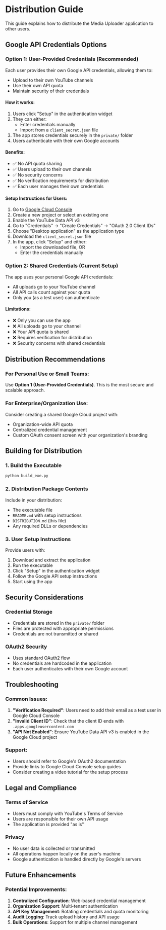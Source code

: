 # Distribution Guide

This guide explains how to distribute the Media Uploader application to other users.

## Google API Credentials Options

### Option 1: User-Provided Credentials (Recommended)

Each user provides their own Google API credentials, allowing them to:
- Upload to their own YouTube channels
- Use their own API quota
- Maintain security of their credentials

#### How it works:
1. Users click "Setup" in the authentication widget
2. They can either:
   - Enter credentials manually
   - Import from a `client_secret.json` file
3. The app stores credentials securely in the `private/` folder
4. Users authenticate with their own Google accounts

#### Benefits:
- ✅ No API quota sharing
- ✅ Users upload to their own channels
- ✅ No security concerns
- ✅ No verification requirements for distribution
- ✅ Each user manages their own credentials

#### Setup Instructions for Users:
1. Go to [Google Cloud Console](https://console.cloud.google.com/)
2. Create a new project or select an existing one
3. Enable the YouTube Data API v3
4. Go to "Credentials" → "Create Credentials" → "OAuth 2.0 Client IDs"
5. Choose "Desktop application" as the application type
6. Download the `client_secret.json` file
7. In the app, click "Setup" and either:
   - Import the downloaded file, OR
   - Enter the credentials manually

### Option 2: Shared Credentials (Current Setup)

The app uses your personal Google API credentials:
- All uploads go to your YouTube channel
- All API calls count against your quota
- Only you (as a test user) can authenticate

#### Limitations:
- ❌ Only you can use the app
- ❌ All uploads go to your channel
- ❌ Your API quota is shared
- ❌ Requires verification for distribution
- ❌ Security concerns with shared credentials

## Distribution Recommendations

### For Personal Use or Small Teams:
Use **Option 1 (User-Provided Credentials)**. This is the most secure and scalable approach.

### For Enterprise/Organization Use:
Consider creating a shared Google Cloud project with:
- Organization-wide API quota
- Centralized credential management
- Custom OAuth consent screen with your organization's branding

## Building for Distribution

### 1. Build the Executable
```bash
python build_exe.py
```

### 2. Distribution Package Contents
Include in your distribution:
- The executable file
- `README.md` with setup instructions
- `DISTRIBUTION.md` (this file)
- Any required DLLs or dependencies

### 3. User Setup Instructions
Provide users with:
1. Download and extract the application
2. Run the executable
3. Click "Setup" in the authentication widget
4. Follow the Google API setup instructions
5. Start using the app

## Security Considerations

### Credential Storage
- Credentials are stored in the `private/` folder
- Files are protected with appropriate permissions
- Credentials are not transmitted or shared

### OAuth2 Security
- Uses standard OAuth2 flow
- No credentials are hardcoded in the application
- Each user authenticates with their own Google account

## Troubleshooting

### Common Issues:
1. **"Verification Required"**: Users need to add their email as a test user in Google Cloud Console
2. **"Invalid Client ID"**: Check that the client ID ends with `.apps.googleusercontent.com`
3. **"API Not Enabled"**: Ensure YouTube Data API v3 is enabled in the Google Cloud project

### Support:
- Users should refer to Google's OAuth2 documentation
- Provide links to Google Cloud Console setup guides
- Consider creating a video tutorial for the setup process

## Legal and Compliance

### Terms of Service
- Users must comply with YouTube's Terms of Service
- Users are responsible for their own API usage
- The application is provided "as is"

### Privacy
- No user data is collected or transmitted
- All operations happen locally on the user's machine
- Google authentication is handled directly by Google's servers

## Future Enhancements

### Potential Improvements:
1. **Centralized Configuration**: Web-based credential management
2. **Organization Support**: Multi-tenant authentication
3. **API Key Management**: Rotating credentials and quota monitoring
4. **Audit Logging**: Track upload history and API usage
5. **Bulk Operations**: Support for multiple channel management
